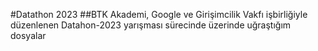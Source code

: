#Datathon 2023
##BTK Akademi, Google ve Girişimcilik Vakfı işbirliğiyle düzenlenen Datahon-2023 yarışması sürecinde üzerinde uğraştığım dosyalar
